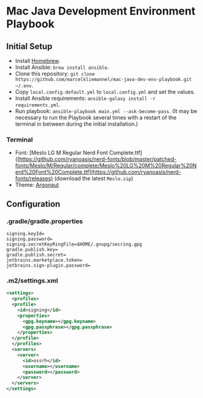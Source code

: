 # Mac Java Development Environment Playbook

## Initial Setup

- Install [Homebrew](https://brew.sh/).
- Install Ansible: `brew install ansible`.
- Clone this repository: `git clone https://github.com/marcelkliemannel/mac-java-dev-env-playbook.git ~/.env`.
- Copy `local.config.default.yml` to `local.config.yml` and set the values.
- Install Ansible requirements: `ansible-galaxy install -r requirements.yml`.
- Run playbook: `ansible-playbook main.yml --ask-become-pass`. (It may be necessary to run the Playbook several times with a restart of the terminal in between during the initial installation.)

### Terminal

- Font: [Meslo LG M Regular Nerd Font Complete.ttf]([https://github.com/ryanoasis/nerd-fonts/blob/master/patched-fonts/Meslo/M/Regular/complete/Meslo%20LG%20M%20Regular%20Nerd%20Font%20Complete.ttf](https://github.com/ryanoasis/nerd-fonts/releases) (download the latest `Meslo.zip`)
- Theme: [Argonaut](https://github.com/lysyi3m/macos-terminal-themes#argonaut-download)

## Configuration

### .gradle/gradle.properties

```properties
signing.keyId=
signing.password=
signing.secretKeyRingFile=$HOME/.gnupg/secring.gpg
gradle.publish.key=
gradle.publish.secret=
jetbrains.marketplace.token=
jetbrains.sign-plugin.password=
```

### .m2/settings.xml

```xml
<settings>
  <profiles>
  <profile>
    <id>signing</id>
    <properties>
      <gpg.keyname></gpg.keyname>
      <gpg.passphrase></gpg.passphrase>
    </properties>
  </profile>
  </profiles>
  <servers>
    <server>
      <id>ossrh</id>
      <username></username>
      <password></password>
    </server>
  </servers>
</settings>
```
